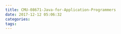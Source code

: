 ```yaml
---
title: CMU-08671-Java-for-Application-Programmers
date: 2017-12-12 05:06:32
categories:
tags:
---
```

